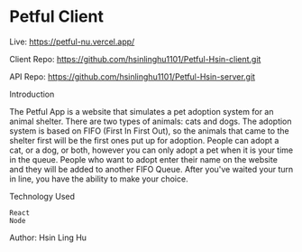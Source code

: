 # Petful Client

Live: https://petful-nu.vercel.app/

Client Repo: https://github.com/hsinlinghu1101/Petful-Hsin-client.git

API Repo: https://github.com/hsinlinghu1101/Petful-Hsin-server.git

Introduction

The Petful App is a website that simulates a pet adoption system for an animal shelter. There are two types of animals: cats and dogs. The adoption system is based on FIFO (First In First Out), so the animals that came to the shelter first will be the first ones put up for adoption. People can adopt a cat, or a dog, or both, however you can only adopt a pet when it is your time in the queue. People who want to adopt enter their name on the website and they will be added to another FIFO Queue. After you've waited your turn in line, you have the ability to make your choice.

Technology Used

    React
    Node



Author: Hsin Ling Hu
